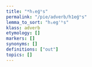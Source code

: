 ```yaml
---
title: "*h₁eǵʰs"
permalink: "/pie/adverb/h1eǵʰs"
lemma_to_sort: "h₁eg'ʰs"
klass: adverb
etymology: []
markers: []
synonyms: []
definitions: ["out"]
topics: []
---
```

